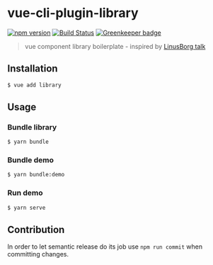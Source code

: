 # vue-cli-plugin-library

[![npm version](https://badge.fury.io/js/vue-cli-plugin-library.svg)](https://badge.fury.io/js/vue-cli-plugin-library) [![Build Status](https://travis-ci.org/herrmannplatz/vue-cli-plugin-library.svg?branch=master)](https://travis-ci.org/herrmannplatz/vue-cli-plugin-library) [![Greenkeeper badge](https://badges.greenkeeper.io/herrmannplatz/vue-cli-plugin-library.svg)](https://greenkeeper.io/)

> vue component library boilerplate - inspired by [LinusBorg talk](https://github.com/LinusBorg/talks/tree/master/2019-02-15%20Vue.js%20Amsterdam)

## Installation

```bash
$ vue add library
```

## Usage

### Bundle library
```bash
$ yarn bundle
```

### Bundle demo
```bash
$ yarn bundle:demo
```

### Run demo
```bash
$ yarn serve
```

## Contribution

In order to let semantic release do its job use `npm run commit` when committing changes.
